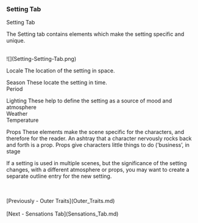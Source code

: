 ### Setting Tab ###
Setting Tab <br/>


The Setting tab contains elements which make the setting specific and unique. <br/>

  <br/>
![](Setting-Setting-Tab.png)

Locale	The location of the setting in space. <br/>

Season	These locate the setting in time. <br/>
Period <br/>

Lighting	These help to define the setting as a source of mood and atmosphere <br/>
Weather <br/>
Temperature	 <br/>

Props	These elements make the scene specific for the characters, and therefore for the reader. An ashtray that a character nervously rocks back and forth is a prop. Props give characters little things to do (‘business’, in stage  <br/>

If a setting is used in multiple scenes, but the significance of the setting changes, with a different atmosphere or props, you may want to create a separate outline entry for the new setting. <br/>

 <br/>
 <br/>
[Previously - Outer Traits](Outer_Traits.md) <br/>
 <br/>
[Next - Sensations Tab](Sensations_Tab.md) <br/>
 <br/>
